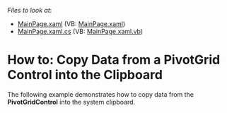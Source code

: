 <!-- default file list -->
*Files to look at*:

* [MainPage.xaml](./CS/DXPivotGrid_CopyToClipboard/MainPage.xaml) (VB: [MainPage.xaml](./VB/DXPivotGrid_CopyToClipboard/MainPage.xaml))
* [MainPage.xaml.cs](./CS/DXPivotGrid_CopyToClipboard/MainPage.xaml.cs) (VB: [MainPage.xaml.vb](./VB/DXPivotGrid_CopyToClipboard/MainPage.xaml.vb))
<!-- default file list end -->
# How to: Copy Data from a PivotGrid Control into the Clipboard


<p>The following example demonstrates how to copy data from the <strong>PivotGridControl</strong> into the system clipboard.</p><br />


<br/>


